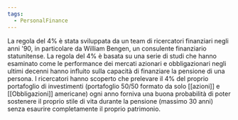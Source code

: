 ```yaml
---
tags:
  - PersonalFinance
---
```

La regola del 4% è stata sviluppata da un team di ricercatori finanziari negli anni '90, in particolare da William Bengen, un consulente finanziario statunitense. La regola del 4% è basata su una serie di studi che hanno esaminato come le performance dei mercati azionari e obbligazionari negli ultimi decenni hanno influito sulla capacità di finanziare la pensione di una persona. I ricercatori hanno scoperto che prelevare il 4% del proprio portafoglio di investimenti (portafoglio 50/50 formato da solo [[azioni]] e [[Obbligazioni]] americane) ogni anno forniva una buona probabilità di poter sostenere il proprio stile di vita durante la pensione (massimo 30 anni) senza esaurire completamente il proprio patrimonio.